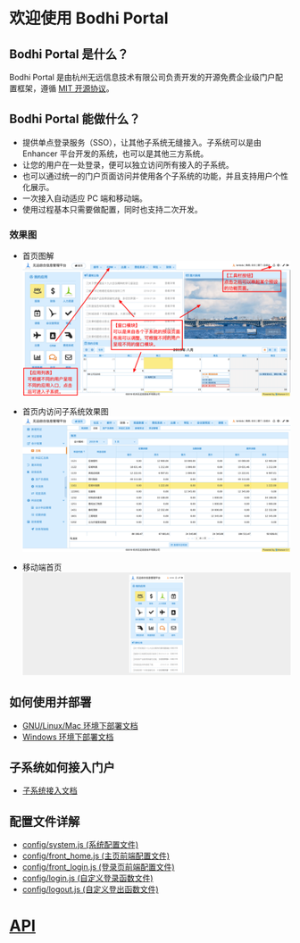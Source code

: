 # 欢迎使用 Bodhi Portal

## Bodhi Portal 是什么？
Bodhi Portal 是由杭州无远信息技术有限公司负责开发的开源免费企业级门户配置框架，遵循 [MIT 开源协议](https://mit-license.org)。

## Bodhi Portal 能做什么？
- 提供单点登录服务（SSO），让其他子系统无缝接入。子系统可以是由 Enhancer 平台开发的系统，也可以是其他三方系统。
- 让您的用户在一处登录，便可以独立访问所有接入的子系统。
- 也可以通过统一的门户页面访问并使用各个子系统的功能，并且支持用户个性化展示。
- 一次接入自动适应 PC 端和移动端。
- 使用过程基本只需要做配置，同时也支持二次开发。

### 效果图

- 首页图解
![首页图解](./docs/portal-4.png)

- 首页内访问子系统效果图
![首页内访问子系统效果图](./docs/portal-1.png)

- 移动端首页
![移动端首页](./docs/portal-3.png)

## 如何使用并部署
- [GNU/Linux/Mac 环境下部署文档](./docs/deploy_gnu.md)
- [Windows 环境下部署文档](./docs/deploy_win.md)

## 子系统如何接入门户
- [子系统接入文档](./docs/how_to_access_portal.md)

## 配置文件详解

- [config/system.js (系统配置文件)](./docs/config_system.md)
- [config/front_home.js (主页前端配置文件)](./docs/config_front_home.md)
- [config/front_login.js (登录页前端配置文件)](./docs/config_front_login.md)
- [config/login.js (自定义登录函数文件)](./docs/config_login.md)
- [config/logout.js (自定义登出函数文件)](./docs/config_logout.md)

# [API](./docs/api.md)



